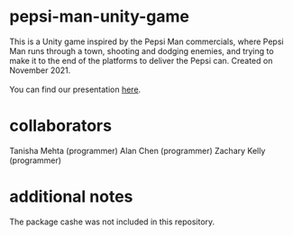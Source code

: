 # pepsi-man-unity-game
This is a Unity game inspired by the Pepsi Man commercials, where Pepsi Man runs through a town, shooting and dodging enemies, and trying to make it to the end of the platforms to deliver the Pepsi can. Created on November 2021. <br /> 
<br /> 
You can find our presentation [here](https://docs.google.com/presentation/d/1sQ2PlFkYpS5tfJZzSmQo42cApZVTSAAv/edit#slide=id.p1). 
# collaborators 
Tanisha Mehta (programmer)
Alan Chen (programmer)
Zachary Kelly (programmer)
# additional notes 
The package cashe was not included in this repository.
